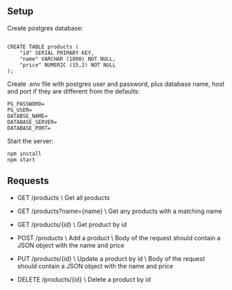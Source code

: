 ## Setup

Create postgres database:

```CREATE DATABASE products;
	
CREATE TABLE products (
    "id" SERIAL PRIMARY KEY,
    "name" VARCHAR (1000) NOT NULL,
    "price" NUMERIC (15,2) NOT NULL
);
```

Create .env file with postgres user and password, plus database name, host and port if they are different from the defaults:
```
PG_PASSWORD=
PG_USER=
DATABSE_NAME=
DATABASE_SERVER=
DATABASE_PORT=
```

Start the server:
```
npm install
npm start
```

## Requests

- GET /products \\
Get all products

- GET /products?name={name} \\
Get any products with a matching name

- GET /products/{id} \\
Get product by id

- POST /products \\
Add a product \\
Body of the request should contain a JSON object with the name and price

- PUT /products/{id} \\
Update a product by id \\
Body of the request should contain a JSON object with the name and price

- DELETE /products/{id} \\
Delete a product by id